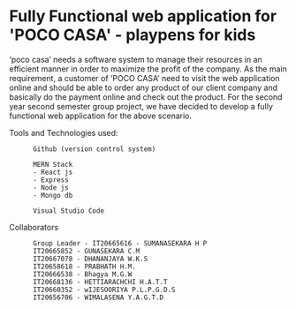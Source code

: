 # Fully Functional web application for 'POCO CASA' - playpens for kids

‘poco casa’ needs a software system to manage their resources in an efficient manner in order to maximize the profit of the company. As the main requirement, a customer of ‘POCO CASA’ need to visit the web application online and should be able to order any product of our client company and basically do the payment online and check out the product. For the second year second semester group project, we have decided to develop a fully functional web application for the above scenario.

Tools and Technologies used:

          Github (version control system)

          MERN Stack 
          - React js
          - Express
          - Node js
          - Mongo db
          
          Visual Studio Code



Collaborators  

          Group Leader - IT20665616 - SUMANASEKARA H P 
          IT20665852 - GUNASEKARA C.M 
          IT20667078 - DHANANJAYA W.K.S
          IT20658618 - PRABHATH H.M.
          IT20666538 - Bhagya M.G.W 
          IT20668136 - HETTIARACHCHI H.A.T.T
          IT20660352 - wIJESOORIYA P.L.P.G.D.S
          IT20656706 - WIMALASENA Y.A.G.T.D 
